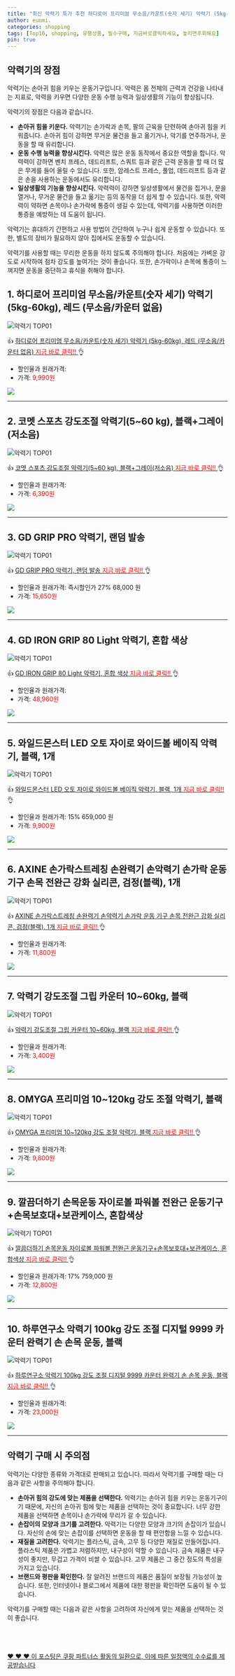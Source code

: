 ```yaml
---
title: "최신 악력기 특가 추천 하디로어 프리미엄 무소음/카운트(숫자 세기) 악력기 (5kg-60kg), 레드 (무소음/카운터 없음) 비교 장점"
author: eunmi.
categories: shopping
tags: [Top10, shopping, 유행상품, 필수구매, 지금바로클릭하세요, 놓치면후회해요]
pin: true
---
```

## 악력기의 장점

악력기는 손아귀 힘을 키우는 운동기구입니다. 악력은 몸 전체의 근력과 건강을 나타내는 지표로, 악력을 키우면 다양한 운동 수행 능력과 일상생활의 기능이 향상됩니다.

악력기의 장점은 다음과 같습니다.

* **손아귀 힘을 키운다.** 악력기는 손가락과 손목, 팔의 근육을 단련하여 손아귀 힘을 키워줍니다. 손아귀 힘이 강하면 무거운 물건을 들고 옮기거나, 악기를 연주하거나, 운동을 할 때 유리합니다.
* **운동 수행 능력을 향상시킨다.** 악력은 많은 운동 동작에서 중요한 역할을 합니다. 악력력이 강하면 벤치 프레스, 데드리프트, 스쿼트 등과 같은 근력 운동을 할 때 더 많은 무게를 들어 올릴 수 있습니다. 또한, 암레스트 프레스, 풀업, 데드리프트 등과 같은 손을 사용하는 운동에서도 유리합니다.
* **일상생활의 기능을 향상시킨다.** 악력력이 강하면 일상생활에서 물건을 집거나, 문을 열거나, 무거운 물건을 들고 옮기는 등의 동작을 더 쉽게 할 수 있습니다. 또한, 악력력이 약하면 손목이나 손가락에 통증이 생길 수 있는데, 악력기를 사용하면 이러한 통증을 예방하는 데 도움이 됩니다.

악력기는 휴대하기 간편하고 사용 방법이 간단하여 누구나 쉽게 운동할 수 있습니다. 또한, 별도의 장비가 필요하지 않아 집에서도 운동할 수 있습니다.

악력기를 사용할 때는 무리한 운동을 하지 않도록 주의해야 합니다. 처음에는 가벼운 강도로 시작하여 점차 강도를 높여가는 것이 좋습니다. 또한, 손가락이나 손목에 통증이 느껴지면 운동을 중단하고 휴식을 취해야 합니다.

   

## 1. 하디로어 프리미엄 무소음/카운트(숫자 세기) 악력기 (5kg-60kg), 레드 (무소음/카운터 없음)

![악력기 TOP01](https://thumbnail7.coupangcdn.com/thumbnails/remote/230x230ex/image/vendor_inventory/c29a/2f6f6c28b3c8000d43240b7b55759052d22f2c90b7f957caef67ee75b7a7.png)


👍 [하디로어 프리미엄 무소음/카운트(숫자 세기) 악력기 (5kg-60kg), 레드 (무소음/카운터 없음) <font color=red> 지금 바로 클릭!! </font> ](https://link.coupang.com/re/AFFSDP?lptag=AF3617701&subid=GithubCoopas&pageKey=4770622653&traceid=V0-153&itemId=6087974407&vendorItemId=79662353884) 👌 


- 할인율과 원래가격: 
- 가격: <span style='color:red'>9,990원</span>

[![](/discount_price.png)](https://link.coupang.com/re/AFFSDP?lptag=AF3617701&subid=GithubCoopas&pageKey=4770622653&traceid=V0-153&itemId=6087974407&vendorItemId=79662353884)

---


   

## 2. 코멧 스포츠 강도조절 악력기(5~60 kg), 블랙+그레이(저소음)

![악력기 TOP01](https://thumbnail9.coupangcdn.com/thumbnails/remote/230x230ex/image/retail/images/2024747691187874-9a0a7399-4177-4464-8acb-5e8fe22cc025.jpg)


👍 [코멧 스포츠 강도조절 악력기(5~60 kg), 블랙+그레이(저소음) <font color=red> 지금 바로 클릭!! </font> ](https://link.coupang.com/re/AFFSDP?lptag=AF3617701&subid=GithubCoopas&pageKey=6959972765&traceid=V0-153&itemId=16939970508&vendorItemId=84117520955) 👌 


- 할인율과 원래가격: 
- 가격: <span style='color:red'>6,390원</span>

[![](/discount_price.png)](https://link.coupang.com/re/AFFSDP?lptag=AF3617701&subid=GithubCoopas&pageKey=6959972765&traceid=V0-153&itemId=16939970508&vendorItemId=84117520955)

---


   

## 3. GD GRIP PRO 악력기, 랜덤 발송

![악력기 TOP01](https://thumbnail7.coupangcdn.com/thumbnails/remote/230x230ex/image/retail/images/536455435404810-58c9a8ab-3a2b-4468-9f1f-e3ed4d6ff1ea.jpg)


👍 [GD GRIP PRO 악력기, 랜덤 발송 <font color=red> 지금 바로 클릭!! </font> ](https://link.coupang.com/re/AFFSDP?lptag=AF3617701&subid=GithubCoopas&pageKey=7144403308&traceid=V0-153&itemId=17947500997&vendorItemId=3253269510) 👌 


- 할인율과 원래가격: 즉시할인가 27%  68,000   원
- 가격: <span style='color:red'>15,650원</span>

[![](/discount_price.png)](https://link.coupang.com/re/AFFSDP?lptag=AF3617701&subid=GithubCoopas&pageKey=7144403308&traceid=V0-153&itemId=17947500997&vendorItemId=3253269510)

---


   

## 4. GD IRON GRIP 80 Light 악력기, 혼합 색상

![악력기 TOP01](https://thumbnail8.coupangcdn.com/thumbnails/remote/230x230ex/image/retail/images/2608681072164530-b5170b3f-8d43-43e0-9546-c15a7731a7b7.jpg)


👍 [GD IRON GRIP 80 Light 악력기, 혼합 색상 <font color=red> 지금 바로 클릭!! </font> ](https://link.coupang.com/re/AFFSDP?lptag=AF3617701&subid=GithubCoopas&pageKey=33087661&traceid=V0-153&itemId=124404782&vendorItemId=3253445494) 👌 


- 할인율과 원래가격: 
- 가격: <span style='color:red'>48,960원</span>

[![](/discount_price.png)](https://link.coupang.com/re/AFFSDP?lptag=AF3617701&subid=GithubCoopas&pageKey=33087661&traceid=V0-153&itemId=124404782&vendorItemId=3253445494)

---


   

## 5. 와일드몬스터 LED 오토 자이로 와이드볼 베이직 악력기, 블랙, 1개

![악력기 TOP01](https://thumbnail7.coupangcdn.com/thumbnails/remote/230x230ex/image/retail/images/2023/09/22/9/3/13ae1458-f088-43b3-918f-4d7436d5f474.jpg)


👍 [와일드몬스터 LED 오토 자이로 와이드볼 베이직 악력기, 블랙, 1개 <font color=red> 지금 바로 클릭!! </font> ](https://link.coupang.com/re/AFFSDP?lptag=AF3617701&subid=GithubCoopas&pageKey=7614319956&traceid=V0-153&itemId=20173536964&vendorItemId=87265634038) 👌 


- 할인율과 원래가격: 15%  659,000   원
- 가격: <span style='color:red'>9,900원</span>

[![](/discount_price.png)](https://link.coupang.com/re/AFFSDP?lptag=AF3617701&subid=GithubCoopas&pageKey=7614319956&traceid=V0-153&itemId=20173536964&vendorItemId=87265634038)

---


   

## 6. AXINE 손가락스트레칭 손완력기 손악력기 손가락 운동 기구 손목 전완근 강화 실리콘, 검정(블랙), 1개

![악력기 TOP01](https://thumbnail8.coupangcdn.com/thumbnails/remote/230x230ex/image/vendor_inventory/356c/f12cd148a1feda9f1b5260d509ead51f5d088cdaa01735da4110db9c8ceb.png)


👍 [AXINE 손가락스트레칭 손완력기 손악력기 손가락 운동 기구 손목 전완근 강화 실리콘, 검정(블랙), 1개 <font color=red> 지금 바로 클릭!! </font> ](https://link.coupang.com/re/AFFSDP?lptag=AF3617701&subid=GithubCoopas&pageKey=7677979462&traceid=V0-153&itemId=20500148074&vendorItemId=85999079892) 👌 


- 할인율과 원래가격: 
- 가격: <span style='color:red'>11,800원</span>

[![](/discount_price.png)](https://link.coupang.com/re/AFFSDP?lptag=AF3617701&subid=GithubCoopas&pageKey=7677979462&traceid=V0-153&itemId=20500148074&vendorItemId=85999079892)

---


   

## 7. 악력기 강도조절 그립 카운터 10~60kg, 블랙

![악력기 TOP01](https://thumbnail6.coupangcdn.com/thumbnails/remote/230x230ex/image/retail/images/5623269979375186-83b1ae43-c461-46ea-ba1b-27116b64bdfb.jpg)


👍 [악력기 강도조절 그립 카운터 10~60kg, 블랙 <font color=red> 지금 바로 클릭!! </font> ](https://link.coupang.com/re/AFFSDP?lptag=AF3617701&subid=GithubCoopas&pageKey=4846830941&traceid=V0-153&itemId=6269513453&vendorItemId=73565139588) 👌 


- 할인율과 원래가격: 
- 가격: <span style='color:red'>3,400원</span>

[![](/discount_price.png)](https://link.coupang.com/re/AFFSDP?lptag=AF3617701&subid=GithubCoopas&pageKey=4846830941&traceid=V0-153&itemId=6269513453&vendorItemId=73565139588)

---


   

## 8. OMYGA 프리미엄 10~120kg 강도 조절 악력기, 블랙

![악력기 TOP01](https://thumbnail7.coupangcdn.com/thumbnails/remote/230x230ex/image/vendor_inventory/5221/6416f029d9f1b33fc9e8f0c5f2036d772a608cb0441b434f1ebfcaf183eb.jpg)


👍 [OMYGA 프리미엄 10~120kg 강도 조절 악력기, 블랙 <font color=red> 지금 바로 클릭!! </font> ](https://link.coupang.com/re/AFFSDP?lptag=AF3617701&subid=GithubCoopas&pageKey=7468871385&traceid=V0-153&itemId=19679753676&vendorItemId=86976802848) 👌 


- 할인율과 원래가격: 
- 가격: <span style='color:red'>9,800원</span>

[![](/discount_price.png)](https://link.coupang.com/re/AFFSDP?lptag=AF3617701&subid=GithubCoopas&pageKey=7468871385&traceid=V0-153&itemId=19679753676&vendorItemId=86976802848)

---


   

## 9. 깔끔더하기 손목운동 자이로볼 파워볼 전완근 운동기구+손목보호대+보관케이스, 혼합색상

![악력기 TOP01](https://thumbnail6.coupangcdn.com/thumbnails/remote/230x230ex/image/vendor_inventory/2a04/3f9cf8ff6b8268dc48b61b6d4ee70d8487237b504235d02320b5a3ed8f0b.jpg)


👍 [깔끔더하기 손목운동 자이로볼 파워볼 전완근 운동기구+손목보호대+보관케이스, 혼합색상 <font color=red> 지금 바로 클릭!! </font> ](https://link.coupang.com/re/AFFSDP?lptag=AF3617701&subid=GithubCoopas&pageKey=6885655765&traceid=V0-153&itemId=16514602860&vendorItemId=83701872394) 👌 


- 할인율과 원래가격: 17%  759,000   원
- 가격: <span style='color:red'>12,800원</span>

[![](/discount_price.png)](https://link.coupang.com/re/AFFSDP?lptag=AF3617701&subid=GithubCoopas&pageKey=6885655765&traceid=V0-153&itemId=16514602860&vendorItemId=83701872394)

---


   

## 10. 하루연구소 악력기 100kg 강도 조절 디지털 9999 카운터 완력기 손 손목 운동, 블랙

![악력기 TOP01](https://thumbnail10.coupangcdn.com/thumbnails/remote/230x230ex/image/vendor_inventory/f052/31bb5e67bf9d5bf450d04bc7003298b8a1f3a761e3547acfc7245040dd02.jpg)


👍 [하루연구소 악력기 100kg 강도 조절 디지털 9999 카운터 완력기 손 손목 운동, 블랙 <font color=red> 지금 바로 클릭!! </font> ](https://link.coupang.com/re/AFFSDP?lptag=AF3617701&subid=GithubCoopas&pageKey=6939627987&traceid=V0-153&itemId=16823071773&vendorItemId=84673319091) 👌 


- 할인율과 원래가격: 
- 가격: <span style='color:red'>23,000원</span>

[![](/discount_price.png)](https://link.coupang.com/re/AFFSDP?lptag=AF3617701&subid=GithubCoopas&pageKey=6939627987&traceid=V0-153&itemId=16823071773&vendorItemId=84673319091)

---
## 악력기 구매 시 주의점

악력기는 다양한 종류와 가격대로 판매되고 있습니다. 따라서 악력기를 구매할 때는 다음과 같은 사항을 주의해야 합니다.

* **손아귀 힘의 강도에 맞는 제품을 선택한다.** 악력기는 손아귀 힘을 키우는 운동기구이기 때문에, 자신의 손아귀 힘에 맞는 제품을 선택하는 것이 중요합니다. 너무 강한 제품을 선택하면 손목이나 손가락에 무리가 갈 수 있습니다.
* **손잡이의 모양과 크기를 고려한다.** 악력기는 다양한 모양과 크기의 손잡이가 있습니다. 자신의 손에 맞는 손잡이를 선택하면 운동을 할 때 편안함을 느낄 수 있습니다.
* **재질을 고려한다.** 악력기는 플라스틱, 금속, 고무 등 다양한 재질로 만들어집니다. 플라스틱 제품은 가볍고 저렴하지만, 내구성이 약할 수 있습니다. 금속 제품은 내구성이 좋지만, 무겁고 가격이 비쌀 수 있습니다. 고무 제품은 그 중간 정도의 특성을 가지고 있습니다.
* **브랜드와 평판을 확인한다.** 잘 알려진 브랜드의 제품은 품질이 보장될 가능성이 높습니다. 또한, 인터넷이나 블로그에서 제품에 대한 평판을 확인하면 도움이 될 수 있습니다.

악력기를 구매할 때는 다음과 같은 사항을 고려하여 자신에게 맞는 제품을 선택하는 것이 좋습니다.<br><br><br><br><br> [ ❤ ❤ ❤ 이 포스팅은 쿠팡 파트너스 활동의 일환으로, 이에 따른 일정액의 수수료를 제공받습니다](https://link.coupang.com/a/bcEFyh)